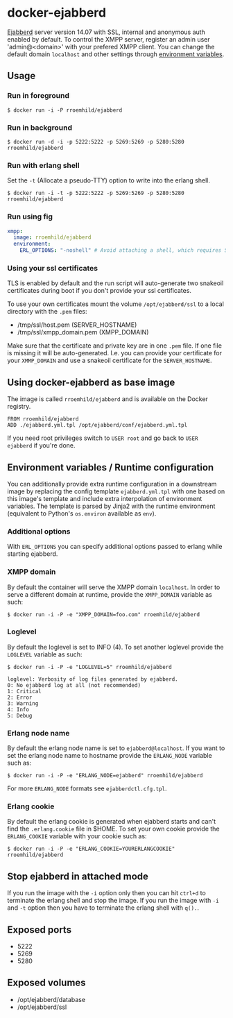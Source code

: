 # docker-ejabberd

[Ejabberd][ejabberd] server version 14.07 with SSL, internal and anonymous auth enabled by default. To control the XMPP server, register an admin user 'admin@\<domain\>' with your prefered XMPP client. You can change the default domain `localhost` and other settings through [environment variables](#environment-variables-runtime-configuration).

[ejabberd]: http://ejabberd.im

## Usage

### Run in foreground

```
$ docker run -i -P rroemhild/ejabberd
```

### Run in background

```
$ docker run -d -i -p 5222:5222 -p 5269:5269 -p 5280:5280 rroemhild/ejabberd
```

### Run with erlang shell

Set the `-t` (Allocate a pseudo-TTY) option to write into the erlang shell.

```
$ docker run -i -t -p 5222:5222 -p 5269:5269 -p 5280:5280 rroemhild/ejabberd
```

### Run using fig

```yaml
xmpp:
  image: rroemhild/ejabberd
  environment:
    ERL_OPTIONS: "-noshell" # Avoid attaching a shell, which requires STDIN to be attached, which `fig up` does not do. See https://github.com/docker/fig/issues/480.
```


### Using your ssl certificates

TLS is enabled by default and the run script will auto-generate two snakeoil certificates during boot if you don't provide your ssl certificates.

To use your own certificates mount the volume `/opt/ejabberd/ssl` to a local directory with the `.pem` files:

* /tmp/ssl/host.pem (SERVER_HOSTNAME)
* /tmp/ssl/xmpp_domain.pem (XMPP_DOMAIN)

Make sure that the certificate and private key are in one `.pem` file. If one file is missing it will be auto-generated. I.e. you can provide your certificate for your `XMMP_DOMAIN` and use a snakeoil certificate for the `SERVER_HOSTNAME`.

## Using docker-ejabberd as base image

The image is called `rroemhild/ejabberd` and is available on the Docker registry.

```
FROM rroemhild/ejabberd
ADD ./ejabberd.yml.tpl /opt/ejabberd/conf/ejabberd.yml.tpl
```

If you need root privileges switch to `USER root` and go back to `USER ejabberd` if you're done.

## Environment variables / Runtime configuration

You can additionally provide extra runtime configuration in a downstream image by replacing the config template `ejabberd.yml.tpl` with one based on this image's template and include extra interpolation of environment variables. The template is parsed by Jinja2 with the runtime environment (equivalent to Python's `os.environ` available as `env`).

### Additional options

With ```ERL_OPTIONS``` you can specify additional options passed to erlang while starting ejabberd.

### XMPP domain

By default the container will serve the XMPP domain `localhost`. In order to serve a different domain at runtime, provide the `XMPP_DOMAIN` variable as such:

```
$ docker run -i -P -e "XMPP_DOMAIN=foo.com" rroemhild/ejabberd
```

### Loglevel

By default the loglevel is set to INFO (4). To set another loglevel provide the `LOGLEVEL` variable as such:

```
$ docker run -i -P -e "LOGLEVEL=5" rroemhild/ejabberd
```

```
loglevel: Verbosity of log files generated by ejabberd.
0: No ejabberd log at all (not recommended)
1: Critical
2: Error
3: Warning
4: Info
5: Debug
```

### Erlang node name

By default the erlang node name is set to `ejabberd@localhost`. If you want to set the erlang node name to hostname provide the `ERLANG_NODE` variable such as:

```
$ docker run -i -P -e "ERLANG_NODE=ejabberd" rroemhild/ejabberd
```

For more `ERLANG_NODE` formats see `ejabberdctl.cfg.tpl`.

### Erlang cookie

By default the erlang cookie is generated when ejabberd starts and can't find the `.erlang.cookie` file in $HOME. To set your own cookie provide the `ERLANG_COOKIE` variable with your cookie such as:

```
$ docker run -i -P -e "ERLANG_COOKIE=YOURERLANGCOOKIE" rroemhild/ejabberd
```

## Stop ejabberd in attached mode

If you run the image with the `-i` option only then you can hit `ctrl+d` to terminate the erlang shell and stop the image. If you run the image with `-i` and `-t` option then you have to terminate the erlang shell with `q().`.

## Exposed ports

* 5222
* 5269
* 5280

## Exposed volumes

* /opt/ejabberd/database
* /opt/ejabberd/ssl
